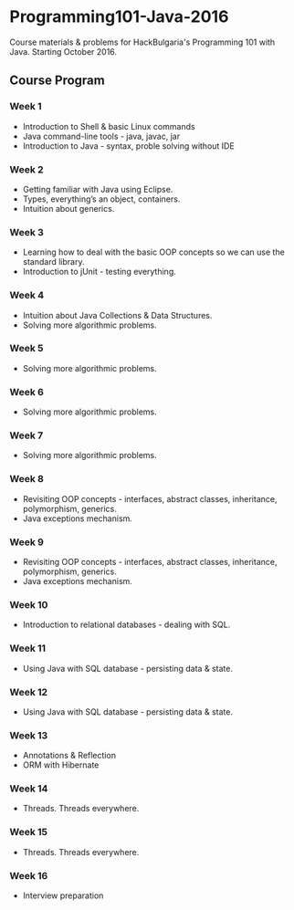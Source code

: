 # Programming101-Java-2016
Course materials &amp; problems for HackBulgaria's Programming 101 with Java. Starting October 2016.

## Course Program

### Week 1

 * Introduction to Shell & basic Linux commands
 * Java command-line tools - java, javac, jar
 * Introduction to Java - syntax, proble solving without IDE

### Week 2
 * Getting familiar with Java using Eclipse.
 * Types, everything’s an object, containers.
 * Intuition about generics.

### Week 3
 * Learning how to deal with the basic OOP concepts so we can use the standard library.
 * Introduction to jUnit - testing everything.

### Week 4
* Intuition about Java Collections & Data Structures.
* Solving more algorithmic problems.

### Week 5
 * Solving more algorithmic problems.

### Week 6
 * Solving more algorithmic problems.

### Week 7
 * Solving more algorithmic problems.

### Week 8
 * Revisiting OOP concepts - interfaces, abstract classes, inheritance, polymorphism, generics.
 * Java exceptions mechanism.

### Week 9
 * Revisiting OOP concepts - interfaces, abstract classes, inheritance, polymorphism, generics.
 * Java exceptions mechanism.

### Week 10
 * Introduction to relational databases - dealing with SQL.

### Week 11
 * Using Java with SQL database - persisting data & state.

### Week 12
 * Using Java with SQL database - persisting data & state.

### Week 13
 * Annotations & Reflection
 * ORM with Hibernate

### Week 14
 * Threads. Threads everywhere.

### Week 15
 * Threads. Threads everywhere.

### Week 16
 * Interview preparation
